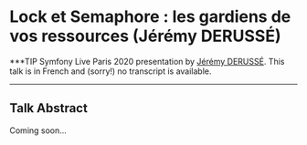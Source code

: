 # Lock et Semaphore : les gardiens de vos ressources (Jérémy DERUSSÉ)

***TIP
Symfony Live Paris 2020 presentation by [Jérémy DERUSSÉ](https://connect.symfony.com/profile/jderusse).
This talk is in French and (sorry!) no transcript is available.
***

## Talk Abstract

Coming soon...